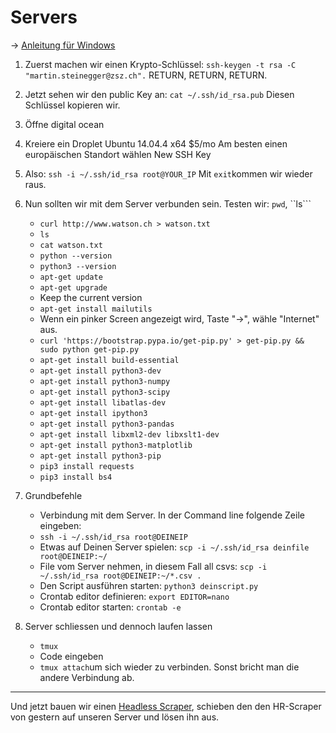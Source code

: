 # Servers

-> [Anleitung für Windows](https://tutorials.ubuntu.com/tutorial/tutorial-ssh-keygen-on-windows#0)

1. Zuerst machen wir einen Krypto-Schlüssel: ```ssh-keygen -t rsa -C "martin.steinegger@zsz.ch".```  RETURN, RETURN, RETURN.
2. Jetzt sehen wir den public Key an: ```cat ~/.ssh/id_rsa.pub```
   Diesen Schlüssel kopieren wir.
3. Öffne digital ocean
4. Kreiere ein Droplet
   Ubuntu 14.04.4 x64
   $5/mo
   Am besten einen europäischen Standort wählen
   New SSH Key
5. Also: ```ssh -i ~/.ssh/id_rsa root@YOUR_IP```
   Mit ```exit```kommen wir wieder raus.
6. Nun sollten wir mit dem Server verbunden sein.
   Testen wir: ```pwd```, ``ls```
   - ```curl http://www.watson.ch > watson.txt```
   - ``ls``
   - ```cat watson.txt```
   - ```python --version```
   - ```python3 --version```
   - ```apt-get update```
   - ```apt-get upgrade```
   - Keep the current version
   - ```apt-get install mailutils```
   - Wenn ein pinker Screen angezeigt wird, Taste "->", wähle "Internet" aus.
   - ```curl 'https://bootstrap.pypa.io/get-pip.py' > get-pip.py && sudo python get-pip.py```
   - ```apt-get install build-essential```
   - ```apt-get install python3-dev```
   - ```apt-get install python3-numpy```
   - ```apt-get install python3-scipy```
   - ```apt-get install libatlas-dev```
   - ```apt-get install ipython3```
   - ```apt-get install python3-pandas```
   - ```apt-get install libxml2-dev libxslt1-dev```
   - ```apt-get install python3-matplotlib```
   - ```apt-get install python3-pip```
   - ```pip3 install requests```
   - ```pip3 install bs4```

6. Grundbefehle
   - Verbindung mit dem Server. In der Command line folgende Zeile eingeben:
   - ```ssh -i ~/.ssh/id_rsa root@DEINEIP```
   - Etwas auf Deinen Server spielen: ```scp -i ~/.ssh/id_rsa deinfile root@DEINEIP:~/```
   - File vom Server nehmen, in diesem Fall all csvs: ```scp -i ~/.ssh/id_rsa root@DEINEIP:~/*.csv .```
   - Den Script ausführen starten: ```python3 deinscript.py```
   - Crontab editor definieren: ```export EDITOR=nano```
   - Crontab editor starten: ```crontab -e```

7. Server schliessen und dennoch laufen lassen
   - ```tmux```
   - Code eingeben
   - ```tmux attach```um sich wieder zu verbinden. Sonst bricht man die andere Verbindung ab.

____________________________________________________

Und jetzt bauen wir einen [Headless Scraper](https://docs.google.com/document/d/1LIO5-VXDW2piwR8gAHPT8rJS2N6CLCIsY6deJsjU9LE/edit), schieben den den HR-Scraper von gestern auf unseren Server und lösen ihn aus.
